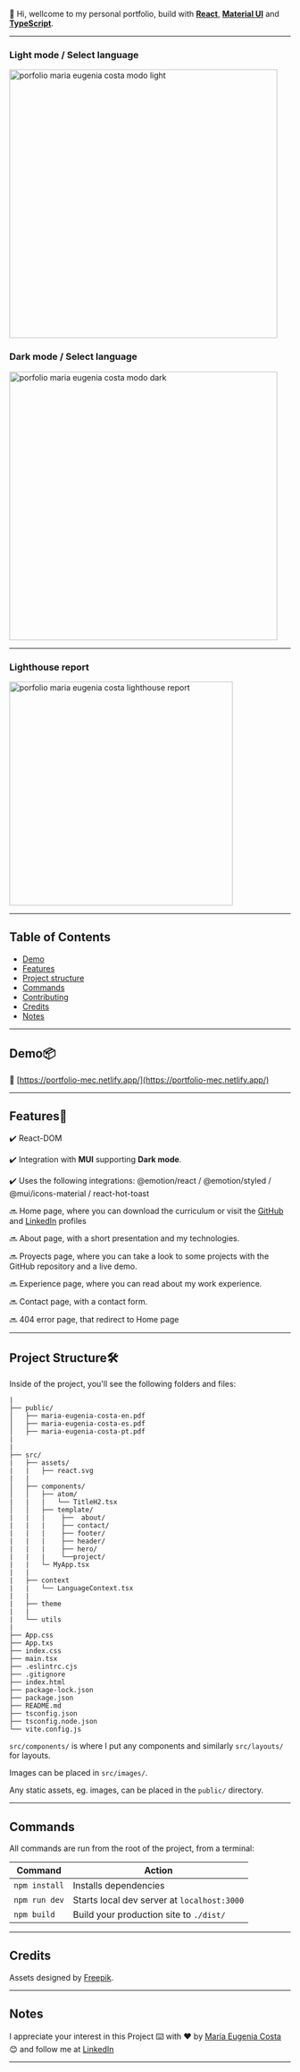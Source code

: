💫 Hi, wellcome to my personal portfolio, build with [**React**](https://react.dev/), [**Material UI**](https://mui.com/) and [**TypeScript**](https://www.typescriptlang.org/).

---

### Light mode / Select language

<img src="https://github.com/eugenia1984/portfolio/assets/72580574/5653ace6-c89f-4e4b-89d1-b804c33caf1a" width="480" alt="porfolio maria eugenia costa modo light" />


### Dark mode /  Select language

<img src="https://github.com/eugenia1984/portfolio/assets/72580574/dbe982c8-ecff-47ee-83e8-5ff57b8fb8eb" width="480" alt="porfolio maria eugenia costa modo dark" />

---

### Lighthouse report

<img src="https://github.com/eugenia1984/portfolio/assets/72580574/f56df6f5-23d8-4595-96fe-829f7f326f2c" width="400" alt="porfolio maria eugenia costa lighthouse report" />

---

## Table of Contents

- [Demo](#demo📦)
- [Features](#features📢)
- [Project structure](#project-structure🛠️)
- [Commands](#commands)
- [Contributing](#contributing)
- [Credits](#credits)
- [Notes](#notes)

---

## Demo📦

📌 [https://portfolio-mec.netlify.app/](https://portfolio-mec.netlify.app/)

---

## Features📢

✔️ React-DOM

✔️ Integration with **MUI** supporting **Dark mode**.

✔️ Uses the following integrations: @emotion/react / @emotion/styled / @mui/icons-material /  react-hot-toast
  
🔜 Home page, where you can download the curriculum or visit the [GitHub](https://github.com/eugenia1984) and [LinkedIn](https://github.com/eugenia1984) profiles

🔜 About page, with a short presentation and my technologies.

🔜 Proyects page, where you can take a look to some projects with the GitHub repository and a live demo.

🔜 Experience page, where you can read about my work experience.

🔜 Contact page, with a contact form.

🔜 404 error page, that redirect to Home page

---

## Project Structure🛠️

Inside of the project, you'll see the following folders and files:

```
|
├── public/
│   ├── maria-eugenia-costa-en.pdf
│   ├── maria-eugenia-costa-es.pdf
│   ├── maria-eugenia-costa-pt.pdf
|  
|   
├── src/
|   ├── assets/
|   |   ├── react.svg
|   |
│   ├── components/
│   │   ├── atom/
|   |   |   └── TitleH2.tsx
│   │   ├── template/
|   |   |    ├──  about/
|   |   |    ├── contact/
|   |   |    ├── footer/
|   |   |    ├── header/
|   |   |    ├── hero/
|   |   |    └──project/
|   |   └─ MyApp.tsx
|   |
|   ├── context
|   |   └── LanguageContext.tsx
|   |
|   ├── theme
|   |
|   └── utils
|
├── App.css
├── App.txs
├── index.css
├── main.tsx
├── .eslintrc.cjs
├── .gitignore
├── index.html
├── package-lock.json
├── package.json
├── README.md
├── tsconfig.json
├── tsconfig.node.json
└── vite.config.js
```

`src/components/` is where I put any components and similarly `src/layouts/` for layouts.

Images can be placed in `src/images/`.

Any static assets, eg. images, can be placed in the `public/` directory.

---

## Commands

All commands are run from the root of the project, from a terminal:

| Command | Action |
| ------- | ------ |
| `npm install`  | Installs dependencies |
| `npm run dev`  | Starts local dev server at `localhost:3000` |
| `npm build`    | Build your production site to `./dist/`     |                     

---

## Credits

Assets designed by [Freepik](www.freepik.com).

---

## Notes

I appreciate your interest in this Project ⌨️ with ❤️ by [María Eugenia Costa](https://github.com/eugenia1984) 😊 and follow me at [LinkedIn](http://www.linkedin.com/in/maríaeugeniacosta)

---

